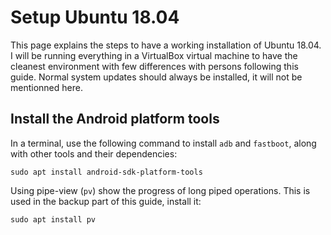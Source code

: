 # Setup Ubuntu 18.04

This page explains the steps to have a working installation of Ubuntu 18.04. I will be running everything in a VirtualBox virtual machine to  have the cleanest environment with few differences with persons following this guide. Normal system updates should always be installed, it will not be mentionned here.

## Install the Android platform tools

In a terminal, use the following command to install `adb` and `fastboot`, along with other tools and their dependencies:

```console
sudo apt install android-sdk-platform-tools
```

Using pipe-view (`pv`) show the progress of long piped operations. This is used in the backup part of this guide, install it:

```console
sudo apt install pv
```

